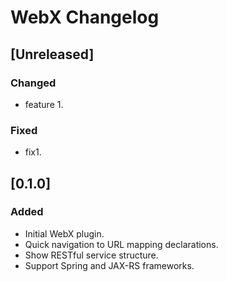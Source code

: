 <!-- Keep a Changelog guide -> https://keepachangelog.com -->

# WebX Changelog

## [Unreleased]
### Changed
- feature 1.

### Fixed
- fix1.

## [0.1.0]
### Added
- Initial WebX plugin.
- Quick navigation to URL mapping declarations.
- Show RESTful service structure.
- Support Spring and JAX-RS frameworks.  
